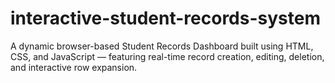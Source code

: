 # interactive-student-records-system
A dynamic browser-based Student Records Dashboard built using HTML, CSS, and JavaScript — featuring real-time record creation, editing, deletion, and interactive row expansion.
